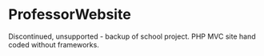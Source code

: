 # ProfessorWebsite
Discontinued, unsupported - backup of school project. PHP MVC site hand coded without frameworks.
